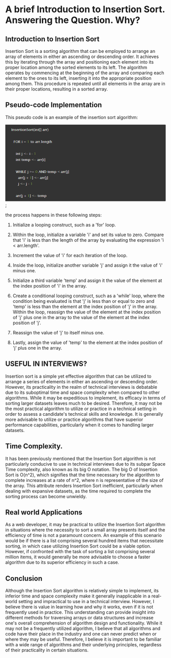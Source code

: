 # A brief Introduction to Insertion Sort. Answering the Question. Why?

## Introduction to Insertion Sort

Insertion Sort is a sorting algorithm that can be employed to arrange an array of elements in either an ascending or descending order. It achieves this by iterating through the array and positioning each element into its proper location among the sorted elements to its left. The algorithm operates by commencing at the beginning of the array and comparing each element to the ones to its left, inserting it into the appropriate position among them. This procedure is repeated until all elements in the array are in their proper locations, resulting in a sorted array.

## Pseudo-code Implementation

This pseudo code is an example of the insertion sort algorithm:

![Pseudo Code](../assets/code-challenge-26-pseudo-code.png);

the process happens in these following steps:

1. Initialize a looping construct, such as a 'for' loop.

2. Within the loop, initialize a variable 'i' and set its value to zero. Compare that 'i' is less than the length of the array by evaluating the expression 'i < arr.length'.

3. Increment the value of 'i' for each iteration of the loop.

4. Inside the loop, initialize another variable 'j' and assign it the value of 'i' minus one.

5. Initialize a third variable 'temp' and assign it the value of the element at the index position of 'i' in the array.

6. Create a conditional looping construct, such as a 'while' loop, where the condition being evaluated is that 'j' is less than or equal to zero and 'temp' is less than the
   element at the index position of 'j' in the array.
   Within the loop, reassign the value of the element at the index position of 'j' plus one in the array to the value of the element at the index position of 'j'.

7. Reassign the value of 'j' to itself minus one.

8. Lastly, assign the value of 'temp' to the element at the index position of 'j' plus one in the array.

## USEFUL IN INTERVIEWS?

Insertion sort is a simple yet effective algorithm that can be utilized to arrange a series of elements in either an ascending or descending order. However, its practicality in the realm of technical interviews is debatable due to its suboptimal time and space complexity when compared to other algorithms. While it may be expeditious to implement, its efficacy in terms of sorting larger datasets leaves much to be desired. Therefore, it may not be the most practical algorithm to utilize or practice in a technical setting in order to assess a candidate's technical skills and knowledge. It is generally more advisable to utilize or practice algorithms that have superior performance capabilities, particularly when it comes to handling larger datasets.

## Time Complexity.

It has been previously mentioned that the Insertion Sort algorithm is not particularly conducive to use in technical interviews due to its subpar Space Time complexity, also known as its big O notation. The big O of Insertion Sort is O(n^2), which signifies that the time necessary for the algorithm to complete increases at a rate of n^2, where n is representative of the size of the array. This attribute renders Insertion Sort inefficient, particularly when dealing with expansive datasets, as the time required to complete the sorting process can become unwieldy.

## Real world Applications

As a web developer, it may be practical to utilize the Insertion Sort algorithm in situations where the necessity to sort a small array presents itself and the efficiency of time is not a paramount concern. An example of this scenario would be if there is a list comprising several hundred items that necessitate sorting, in which case utilizing Insertion Sort could be a viable option. However, if confronted with the task of sorting a list comprising several million items, it would generally be more advisable to choose a faster algorithm due to its superior efficiency in such a case.

## Conclusion

Although the Insertion Sort algorithm is relatively simple to implement, its inferior time and space complexity make it generally inapplicable in a real-world setting and impractical to use in a technical interview. However, I believe there is value in learning how and why it works, even if it is not frequently used in practice. This understanding can provide insight into different methods for traversing arrays or data structures and increase one's overall comprehension of algorithm design and functionality. While it may not be a frequently utilized algorithm, I believe that all algorithms and code have their place in the industry and one can never predict when or where they may be useful. Therefore, I believe it is important to be familiar with a wide range of algorithms and their underlying principles, regardless of their practicality in certain situations.
